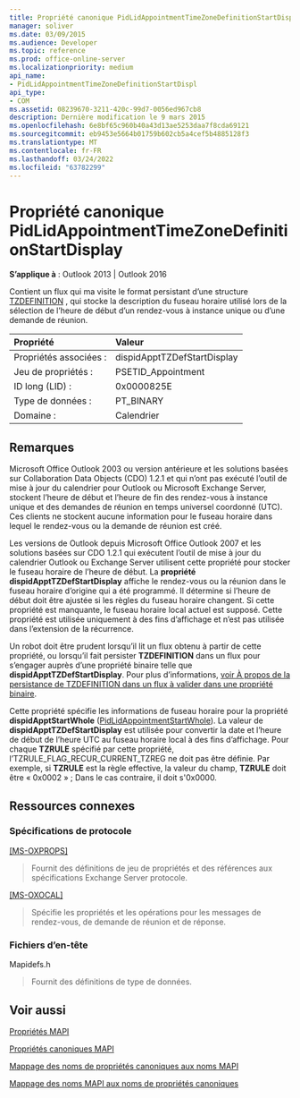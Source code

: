 ```yaml
---
title: Propriété canonique PidLidAppointmentTimeZoneDefinitionStartDisplay
manager: soliver
ms.date: 03/09/2015
ms.audience: Developer
ms.topic: reference
ms.prod: office-online-server
ms.localizationpriority: medium
api_name:
- PidLidAppointmentTimeZoneDefinitionStartDispl
api_type:
- COM
ms.assetid: 08239670-3211-420c-99d7-0056ed967cb8
description: Dernière modification le 9 mars 2015
ms.openlocfilehash: 6e8bf65c960b40a43d13ae5253daa7f8cda69121
ms.sourcegitcommit: eb9453e5664b01759b602cb5a4cef5b4885128f3
ms.translationtype: MT
ms.contentlocale: fr-FR
ms.lasthandoff: 03/24/2022
ms.locfileid: "63782299"
---
```

# <a name="pidlidappointmenttimezonedefinitionstartdisplay-canonical-property"></a>Propriété canonique PidLidAppointmentTimeZoneDefinitionStartDisplay

  
  
**S’applique à** : Outlook 2013 | Outlook 2016 
  
Contient un flux qui ma visite le format persistant d’une structure [TZDEFINITION](https://msdn.microsoft.com/library/0ae21571-2299-6407-807c-428668bb6798%28Office.15%29.aspx) , qui stocke la description du fuseau horaire utilisé lors de la sélection de l’heure de début d’un rendez-vous à instance unique ou d’une demande de réunion. 
  
|Propriété|Valeur|
|:-----|:-----|
|Propriétés associées :  <br/> |dispidApptTZDefStartDisplay  <br/> |
|Jeu de propriétés :  <br/> |PSETID_Appointment  <br/> |
|ID long (LID) :  <br/> |0x0000825E  <br/> |
|Type de données :  <br/> |PT_BINARY  <br/> |
|Domaine :  <br/> |Calendrier  <br/> |
   
## <a name="remarks"></a>Remarques

Microsoft Office Outlook 2003 ou version antérieure et les solutions basées sur Collaboration Data Objects (CDO) 1.2.1 et qui n’ont pas exécuté l’outil de mise à jour du calendrier pour Outlook ou Microsoft Exchange Server, stockent l’heure de début et l’heure de fin des rendez-vous à instance unique et des demandes de réunion en temps universel coordonné (UTC). Ces clients ne stockent aucune information pour le fuseau horaire dans lequel le rendez-vous ou la demande de réunion est créé.
  
Les versions de Outlook depuis Microsoft Office Outlook 2007 et les solutions basées sur CDO 1.2.1 qui exécutent l’outil de mise à jour du calendrier Outlook ou Exchange Server utilisent cette propriété pour stocker le fuseau horaire de l’heure de début. La **propriété dispidApptTZDefStartDisplay** affiche le rendez-vous ou la réunion dans le fuseau horaire d’origine qui a été programmé. Il détermine si l’heure de début doit être ajustée si les règles du fuseau horaire changent. Si cette propriété est manquante, le fuseau horaire local actuel est supposé. Cette propriété est utilisée uniquement à des fins d’affichage et n’est pas utilisée dans l’extension de la récurrence. 
  
Un robot doit être prudent lorsqu’il lit un flux obtenu à partir de cette propriété, ou lorsqu’il fait persister **TZDEFINITION** dans un flux pour s’engager auprès d’une propriété binaire telle que **dispidApptTZDefStartDisplay**. Pour plus d’informations, [voir À propos de la persistance de TZDEFINITION dans un flux à valider dans une propriété binaire](https://msdn.microsoft.com/library/0dec535d-d48f-39a5-97d5-0bd109134b3b%28Office.15%29.aspx).
  
Cette propriété spécifie les informations de fuseau horaire pour la propriété **dispidApptStartWhole** ([PidLidAppointmentStartWhole](pidlidappointmentstartwhole-canonical-property.md)). La valeur de **dispidApptTZDefStartDisplay** est utilisée pour convertir la date et l’heure de début de l’heure UTC au fuseau horaire local à des fins d’affichage. Pour chaque **TZRULE** spécifié par cette propriété, l’TZRULE_FLAG_RECUR_CURRENT_TZREG ne doit pas être définie. Par exemple, si **TZRULE** est la règle effective, la valeur du champ, **TZRULE** doit être « 0x0002 » ; Dans le cas contraire, il doit s'0x0000. 
  
## <a name="related-resources"></a>Ressources connexes

### <a name="protocol-specifications"></a>Spécifications de protocole

[[MS-OXPROPS]](https://msdn.microsoft.com/library/f6ab1613-aefe-447d-a49c-18217230b148%28Office.15%29.aspx)
  
> Fournit des définitions de jeu de propriétés et des références aux spécifications Exchange Server protocole.
    
[[MS-OXOCAL]](https://msdn.microsoft.com/library/09861fde-c8e4-4028-9346-e7c214cfdba1%28Office.15%29.aspx)
  
> Spécifie les propriétés et les opérations pour les messages de rendez-vous, de demande de réunion et de réponse.
    
### <a name="header-files"></a>Fichiers d’en-tête

Mapidefs.h
  
> Fournit des définitions de type de données.
    
## <a name="see-also"></a>Voir aussi



[Propriétés MAPI](mapi-properties.md)
  
[Propriétés canoniques MAPI](mapi-canonical-properties.md)
  
[Mappage des noms de propriétés canoniques aux noms MAPI](mapping-canonical-property-names-to-mapi-names.md)
  
[Mappage des noms MAPI aux noms de propriétés canoniques](mapping-mapi-names-to-canonical-property-names.md)

